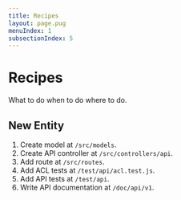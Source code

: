 ```yaml
---
title: Recipes
layout: page.pug
menuIndex: 1
subsectionIndex: 5
---
```


# Recipes

What to do when to do where to do.

## New Entity

1. Create model at `/src/models`.
2. Create API controller at `/src/controllers/api`.
3. Add route at `/src/routes`.
4. Add ACL tests at `/test/api/acl.test.js`.
5. Add API tests at `/test/api`.
6. Write API documentation at `/doc/api/v1`.
